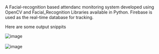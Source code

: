 A Facial-recognition based attendanc monitoring system developed using OpenCV and Facial_Recognition Libraries available in Python. Firebase is used as the real-time database for tracking.

Here are some output snippits

![image](https://github.com/code-shm/Facial-Recognition-Attendance-System--OpenCV/assets/141076799/c7e3ca0f-8fa2-4d10-9672-a92d8c44d964)
<br><br>
![image](https://github.com/code-shm/Facial-Recognition-Attendance-System--OpenCV/assets/141076799/b8a7504a-45d6-4908-9c54-54c8170d458a)


